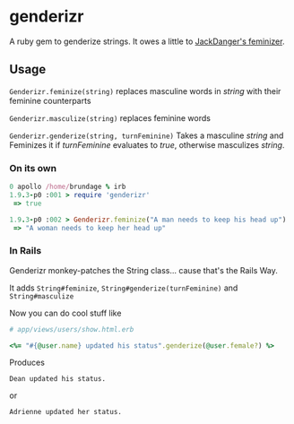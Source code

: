 # genderizr

A ruby gem to genderize strings.  It owes a little to [JackDanger's feminizer](https://github.com/JackDanger/feminizer).

## Usage

`Genderizr.feminize(string)` replaces masculine words in *string* with their feminine counterparts 

`Genderizr.masculize(string)` replaces feminine words

`Genderizr.genderize(string, turnFeminine)` Takes a masculine *string* and Feminizes it if *turnFeminine* evaluates to *true*, otherwise masculizes *string*.

### On its own

```ruby
0 apollo /home/brundage % irb
1.9.3-p0 :001 > require 'genderizr'
 => true 

1.9.3-p0 :002 > Genderizr.feminize("A man needs to keep his head up")
 => "A woman needs to keep her head up" 
```

### In Rails

Genderizr monkey-patches the String class... cause that's the Rails Way.

It adds `String#feminize`, `String#genderize(turnFeminine)` and `String#masculize`

Now you can do cool stuff like

```ruby
# app/views/users/show.html.erb

<%= "#{@user.name} updated his status".genderize(@user.female?) %>
```
Produces
```
Dean updated his status.
```
or
```
Adrienne updated her status.
```

